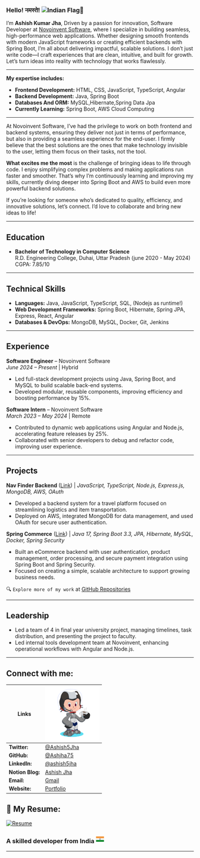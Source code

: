 ### Hello! नमस्ते! <img src="https://user-images.githubusercontent.com/74038190/214644152-52f47eb3-5e31-4f47-8758-05c9468d5596.gif" alt="Indian Flag" width="30" style="margin-bottom:-12px" />🙏

I’m **Ashish Kumar Jha**, Driven by a passion for innovation, Software Developer at [Novoinvent Software](https://www.novoinvent.com/), where I specialize in building seamless, high-performance web applications. Whether designing smooth frontends with modern JavaScript frameworks or creating efficient backends with Spring Boot, I’m all about delivering impactful, scalable solutions. I don’t just write code—I craft experiences that are clean, intuitive, and built for growth. Let’s turn ideas into reality with technology that works flawlessly.


---

**My expertise includes:**

- **Frontend Development:** HTML, CSS, JavaScript, TypeScript, Angular
- **Backend Development:** Java, Spring Boot
- **Databases And ORM:**  MySQL,Hibernate,Spring Data Jpa
- **Currently Learning:** Spring Boot, AWS Cloud Computing

---

At Novoinvent Software, I’ve had the privilege to work on both frontend and backend systems, ensuring they deliver not
just in terms of performance, but also in providing a seamless experience for the end-user. I firmly believe that the
best solutions are the ones that make technology invisible to the user, letting them focus on their tasks, not the tool.

**What excites me the most** is the challenge of bringing ideas to life through code. I enjoy simplifying complex
problems and making applications run faster and smoother. That’s why I’m continuously learning and improving my skills,
currently diving deeper into Spring Boot and AWS to build even more powerful backend solutions.

If you’re looking for someone who’s dedicated to quality, efficiency, and innovative solutions, let’s connect. I’d love
to collaborate and bring new ideas to life!

---

## Education

- **Bachelor of Technology in Computer Science**  
  R.D. Engineering College, Duhai, Uttar Pradesh (june 2020 - May 2024)  
  CGPA: 7.85/10

---

## Technical Skills

- **Languages:** Java, JavaScript, TypeScript, SQL, (Nodejs as runtime!)
- **Web Development Frameworks:** Spring Boot, Hibernate, Spring JPA, Express, React, Angular
- **Databases & DevOps:** MongoDB, MySQL, Docker, Git, Jenkins

---

## Experience

**Software Engineer** – Novoinvent Software  
*June 2024 – Present* | Hybrid

- Led full-stack development projects using Java, Spring Boot, and MySQL to build scalable back-end systems.
- Developed modular, reusable components, improving efficiency and boosting performance by 15%.

**Software Intern** – Novoinvent Software  
*March 2023 – May 2024* | Remote

- Contributed to dynamic web applications using Angular and Node.js, accelerating feature releases by 25%.
- Collaborated with senior developers to debug and refactor code, improving user experience.

---

## Projects

**Nav Finder Backend**  ([Link](https://github.com/RDGems/Nav-Finder-Backend)) |
*JavaScript, TypeScript, Node.js, Express.js, MongoDB, AWS, OAuth*

- Developed a backend system for a travel platform focused on streamlining logistics and item transportation.
- Deployed on AWS, integrated MongoDB for data management, and used OAuth for secure user authentication.

**Spring Commerce**  ([Link](https://github.com/Ashjha75/spring-commerce)) |
*Java 17, Spring Boot 3.3, JPA, Hibernate, MySQL, Docker, Spring Security*

- Built an eCommerce backend with user authentication, product management, order processing, and secure payment
  integration using Spring Boot and Spring Security.
- Focused on creating a simple, scalable architecture to support growing business needs.

🔍 `Explore more of my work` at [GitHub Repositories](https://github.com/Ashjha75?tab=repositories)

---

## Leadership

- Led a team of 4 in final year university project, managing timelines, task distribution, and presenting the project to
  faculty.
- Led internal tools development team at Novoinvent, enhancing operational workflows with Angular and Node.js.

---

## Connect with me:

| **Links**           | <img src="https://raw.githubusercontent.com/Ashjha75/Ashjha75/main/assets/octocat-.png" alt="MyOctate" width="145" /> |
|---------------------|-------------------------------------------------------------------------------------------|
| **Twitter:**        | <a href="https://x.com/Ashish5Jha"> @Ashish5Jha</a>                                       
| **GitHub:**         | <a href="https://github.com/Ashjha75"> @Ashjha75</a>                                      
| **LinkedIn:**       | <a href="https://www.linkedin.com/in/ashish5jha"> @ashish5jha</a>                        
| **Notion Blog:**    | <a href="https://hypnotic-amphibian-c6e.notion.site/Welcome-to-my-blog-12c986bf282a8009b022c7744e1c9a33"> Ashish Jha</a> 
| **Email:**          | <a href="mailto:network.ashishjha@gmail.com">Gmail</a>                                    
| **Website:**        | <a href="https://ashish5jha.github.io/portfolio">Portfolio</a>
                

## 📄 **My Resume:**

[![Resume](https://img.shields.io/badge/View-Resume-blue?style=for-the-badge&logo=readme)](https://ashish5jha.github.io/portfolio/assets/resume.pdf)

### A skilled developer from India <img src="https://raw.githubusercontent.com/Ashjha75/Ashjha75/main/assets/flag.png" alt="Indian Flag" width="22"  />

---
